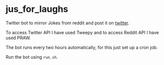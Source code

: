 # jus_for_laughs

Twitter bot to mirror Jokes from reddit and post it on [twitter](https://twitter.com/jus_for_laughs).

To access Twitter API I have used Tweepy and to access Reddit API I have used PRAW.

The bot runs every two hours automatically, for this just set up a cron job.

Run the bot using `run.sh`.
